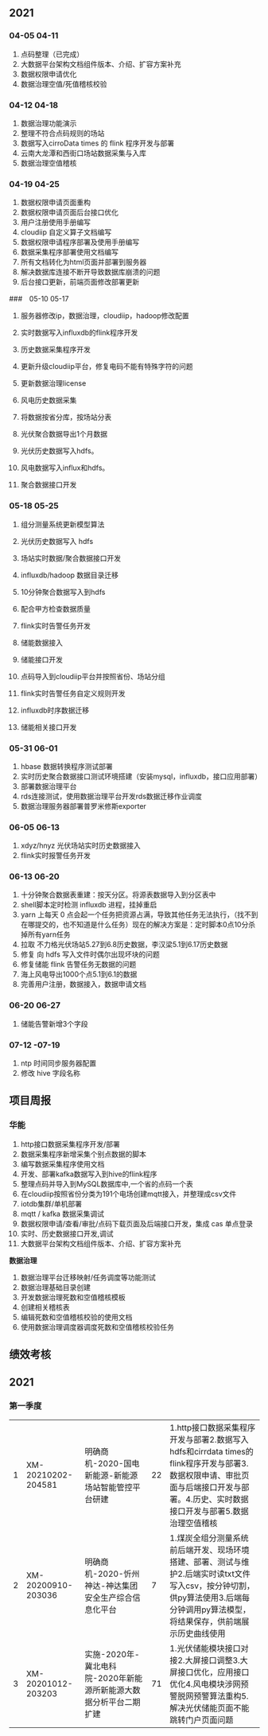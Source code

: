 ## 2021

### 04-05 04-11

1. 点码整理（已完成）
2. 大数据平台架构文档组件版本、介绍、扩容方案补充
3. 数据权限申请优化
4. 数据治理空值/死值稽核校验

### 04-12 04-18

1. 数据治理功能演示
2. 整理不符合点码规则的场站
3. 数据写入cirroData times 的 flink 程序开发与部署
4. 云南大龙潭和西街口场站数据采集与入库
5. 数据治理空值稽核

### 04-19 04-25

1. 数据权限申请页面重构
2. 数据权限申请页面后台接口优化
4. 用户注册使用手册编写
5. cloudiip 自定义算子文档编写
6. 数据权限申请程序部署及使用手册编写
6. 数据采集程序部署使用文档编写
7. 所有文档转化为html页面并部署到服务器
8. 解决数据库连接不断开导致数据库崩溃的问题
9. 后台接口更新，前端页面修改部署更新

###　05-10 05-17

1. 服务器修改ip，数据治理，cloudiip，hadoop修改配置
2. 实时数据写入influxdb的flink程序开发
3. 历史数据采集程序开发
4. 更新升级cloudiip平台，修复电码不能有特殊字符的问题
6. 更新数据治理license
6. 风电历史数据采集
7. 将数据按省分库，按场站分表
8. 光伏聚合数据导出1个月数据



1. 光伏历史数据写入hdfs。
2. 风电数据写入influx和hdfs。
3. 聚合数据接口开发

### 05-18 05-25

1. 组分测量系统更新模型算法
2. 光伏历史数据写入 hdfs
3. 场站实时数据/聚合数据接口开发
4. influxdb/hadoop 数据目录迁移
5. 10分钟聚合数据写入到hdfs
6. 配合甲方检查数据质量
7. flink实时告警任务开发
8. 储能数据接入
9. 储能接口开发
10. 点码导入到cloudiip平台并按照省份、场站分组



1. flink实时告警任务自定义规则开发
2. influxdb时序数据迁移
3. 储能相关接口开发

### 05-31 06-01

1. hbase 数据转换程序测试部署
2. 实时历史聚合数据接口测试环境搭建（安装mysql，influxdb，接口应用部署）
4. 部署数据治理平台
4. rds连接测试，使用数据治理平台开发rds数据迁移作业调度
5. 数据治理服务器部署普罗米修斯exporter

### 06-05 06-13

1. xdyz/hnyz 光伏场站实时历史数据接入
2. flink实时报警任务开发

### 06-13 06-20

1. 十分钟聚合数据表重建：按天分区。将源表数据导入到分区表中
2. shell脚本定时检测 influxdb 进程，挂掉重启
3. yarn 上每天 0 点会起一个任务把资源占满，导致其他任务无法执行，（找不到在哪提交的，也不知道是什么任务）现在的解决方案是：定时脚本0点10分杀掉所有yarn任务
4. 拉取 不力格光伏场站5.27到6.8历史数据，李汉梁5.1到6.17历史数据
5. 修复 向 hdfs 写入文件时偶尔出现坏块的问题
6. 修复储能 flink 告警任务无数据的问题
7. 海上风电导出1000个点5.1到6.1的数据
8. 完善用户注册，数据接入，数据申请文档

### 06-20 06-27

1. 储能告警新增3个字段

### 07-12 -07-19

1. ntp 时间同步服务器配置
2. 修改 hive 字段名称



## 项目周报

### 华能

1. http接口数据采集程序开发/部署
2. 数据采集程序新增采集个别点数据的脚本
3. 编写数据采集程序使用文档
4. 开发、部署kafka数据写入到hive的flink程序
5. 整理点码并导入到MySQL数据库中,一个省的点码一个表
6. 在cloudiip按照省份分类为191个电场创建mqtt接入，并整理成csv文件
7. iotdb集群/单机部署
8. mqtt / kafka 数据采集调试
9. 数据权限申请/查看/审批/点码下载页面及后端接口开发，集成 cas 单点登录 
10. 实时、历史数据接口开发,调试
11. 大数据平台架构文档组件版本、介绍、扩容方案补充

 **数据治理**

1. 数据治理平台迁移映射/任务调度等功能测试
2. 数据治理基础目录创建
3. 开发数据治理死数和空值稽核模板
4. 创建相关稽核表
5. 编辑死数和空值稽核校验的使用文档
6. 使用数据治理调度器调度死数和空值稽核校验任务

## 绩效考核

## 2021 

### 第一季度

|      |                    |                                                              |      |                                                              |
| ---- | ------------------ | ------------------------------------------------------------ | ---- | ------------------------------------------------------------ |
| 1    | XM-20210202-204581 | 明确商机-2020-国电新能源-新能源场站智能管控平台研建          | 22   | 1.http接口数据采集程序开发与部署2.数据写入hdfs和cirrdata times的flink程序开发与部署3.数据权限申请、审批页面与后端接口开发与部署。4.历史、实时数据接口开发与部署5.数据治理空值稽核 |
| 2    | XM-20200910-203036 | 明确商机-2020-忻州神达-神达集团安全生产综合信息化平台        | 7    | 1.煤炭全组分测量系统前后端开发、现场环境搭建、部署、测试与维护2.后端实时读txt文件写入csv，按分钟切割，供py算法使用3.后端每分钟调用py算法模型，将结果保存，供前端展示历史曲线使用 |
| 3    | XM-20201012-203203 | 实施-2020年-冀北电科院-2020年新能源所新能源大数据分析平台二期扩建 | 71   | 1.光伏储能模块接口对接2.大屏接口调整3.大屏接口优化，应用接口优化4.风电模块涉网预警脱网预警算法重构5.解决光伏储能页面不能跳转门户页面问题 |
